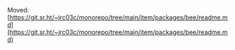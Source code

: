 Moved: [https://git.sr.ht/~jrc03c/monorepo/tree/main/item/packages/bee/readme.md](https://git.sr.ht/~jrc03c/monorepo/tree/main/item/packages/bee/readme.md)